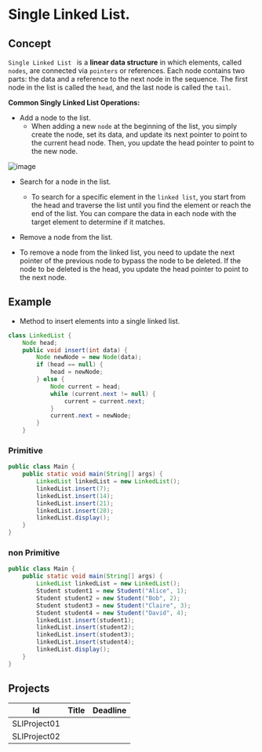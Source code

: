 # Single Linked List.

## Concept 

`Single Linked List ` is a **linear data structure** in which elements, called `nodes`, are connected via `pointers` or references. Each node contains two parts: the data and a reference to the next node in the sequence. The first node in the list is called the `head`, and the last node is called the `tail`.

**Common Singly Linked List Operations:**

* Add a node to the list.
    * When adding a new `node` at the beginning of the list, you simply create the node, set its data, and update its next pointer to point to the current head 
      node. Then, you update the head pointer to point to the new node.
      
![image](https://github.com/SAFCSP-Team/data-structures-and-algorithms-bootcamp/assets/148945652/5951ae52-4328-4750-8e46-3c289c1fb7bf)

* Search for a node in the list.
    * To search for a specific element in the `linked list`, you start from the head and traverse the list until you find the element or reach the end of the list. You can compare the data in each node with the target element to determine if it matches.

* Remove a node from the list.
* To remove a node from the linked list, you need to update the next pointer of the previous node to bypass the node to be deleted. If the node to be deleted is the head, you update the head pointer to point to the next node. 
## Example 
* Method to insert elements into a single linked list.
```java
class LinkedList {
    Node head;
    public void insert(int data) {
        Node newNode = new Node(data);
        if (head == null) {
            head = newNode;
        } else {
            Node current = head;
            while (current.next != null) {
                current = current.next;
            }
            current.next = newNode;
        }
    }
```
### Primitive 
```java
public class Main {
    public static void main(String[] args) {
        LinkedList linkedList = new LinkedList();
        linkedList.insert(7);
        linkedList.insert(14);
        linkedList.insert(21);
        linkedList.insert(28);
        linkedList.display();
    }
}
```

### non Primitive
```java
public class Main {
    public static void main(String[] args) {
        LinkedList linkedList = new LinkedList();
        Student student1 = new Student("Alice", 1);
        Student student2 = new Student("Bob", 2);
        Student student3 = new Student("Claire", 3);
        Student student4 = new Student("David", 4);
        linkedList.insert(student1);
        linkedList.insert(student2);
        linkedList.insert(student3);
        linkedList.insert(student4);
        linkedList.display();
    }
}
```

## Projects


| Id      | Title          | Deadline |
| ------- | -------------- | -------- |
| SLIProject01|                |          |
| SLIProject02|                |          |

